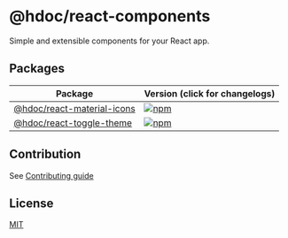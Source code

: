 # @hdoc/react-components

Simple and extensible components for your React app.

## Packages

| Package                                                     | Version (click for changelogs)                                                                                              |
| ----------------------------------------------------------- | --------------------------------------------------------------------------------------------------------------------------- |
| [@hdoc/react-material-icons](packages/react-material-icons) | [![npm](https://img.shields.io/npm/v/%40hdoc%2Freact-material-icons?label=%20)](packages/react-material-icons/CHANGELOG.md) |
| [@hdoc/react-toggle-theme](packages/react-toggle-theme)     | [![npm](https://img.shields.io/npm/v/%40hdoc%2Freact-toggle-theme?label=%20)](packages/react-toggle-theme/CHANGELOG.md)     |

## Contribution

See [Contributing guide](https://github.com/Hdoc1509/dev-challenges/blob/main/CONTRIBUTING.md)

## License

[MIT](https://github.com/Hdoc1509/dev-challenges/blob/main/LICENSE.md)
